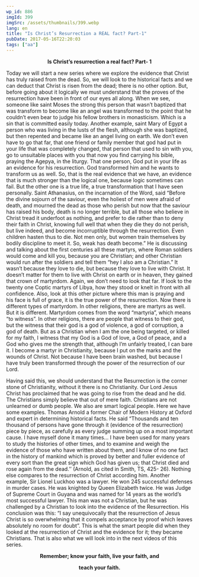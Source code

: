 ```yaml
---
wp_id: 886
imgId: 399
imgSrc: /assets/thumbnails/399.webp
lang: en
title: "Is Christ’s Resurrection a REAL fact? Part-1"
pubDate: 2017-05-16T22:20:03
tags: ["aa"]
---
```


<!-- page: 6 -->

<p style="text-align: center;"><strong>Is Christ’s resurrection a real fact? Part- 1</strong></p>
<p>Today we will start a new series where we explore the evidence that Christ has truly raised from the dead. So, we will look to the historical facts and we can deduct that Christ is risen from the dead; there is no other option. But, before going about it logically we must understand that the proves of the resurrection have been in front of our eyes all along. When we see, someone like saint Moses the strong this person that wasn’t baptized that was transform to become like an angel was transformed to the point that he couldn’t even bear to judge his fellow brothers in monasticism. Which is a sin that is committed easily today. Another example, saint Mary of Egypt a person who was living in the lusts of the flesh, although she was baptized, but then repented and became like an angel living on earth. We don’t even have to go that far, that one friend or family member that god had put in your life that was completely changed, that person that used to sin with you, go to unsuitable places with you that now you find carrying his bible, praying the Agepya, in the liturgy. That one person, God put in your life as an evidence for his resurrection. God transformed him and he wants to transform us as well. So, that is the real evidence that we have, an evidence that is much stronger than the logical one, because logic sometimes can fail. But the other one is a true life, a true transformation that I have seen personally. Saint Athanasius, on the incarnation of the Word, said “Before the divine sojourn of the saviour, even the holiest of men were afraid of death, and mourned the dead as those who perish but now that the saviour has raised his body, death is no longer terrible, but all those who believe in Christ tread it underfoot as nothing, and prefer to die rather than to deny their faith in Christ, knowing full well that when they die they do not perish, but live indeed, and become incorruptible through the resurrection. Even children hasten thus to die. Not men only, but women train themselves by bodily discipline to meet it. So, weak has death become.&#8221; He is discussing and talking about the first centuries all these martyrs, where Roman soldiers would come and kill you, because you are Christian; and other Christian would run after the soldiers and tell them “hey I also am a Christian.” It wasn’t because they love to die, but because they love to live with Christ. It doesn’t matter for them to live with Christ on earth or in heaven, they gained that crown of martyrdom. Again, we don’t need to look that far. If look to the twenty one Coptic martyrs of Libya, how they stood or knelt in front with all confidence. Also, look at this other picture where this man is praying and his face is full of grace, it is the true power of the resurrection. Now there is different types of martyrdom. In other religions, there are martyrs as well. But it is different. Martyrdom comes from the word “martyria”, which means “to witness”. In other religions, there are people that witness to their god, but the witness that their god is a god of violence, a god of corruption, a god of death. But as a Christian when I am the one being targeted, or killed for my faith, I witness that my God is a God of love, a God of peace, and a God who gives me the strength that, although I’m unfairly treated, I can bare it. I become a martyr in Christianity, because I put on the marks and the wounds of Christ. Not because I have been brain washed, but because I have truly been transformed through the power of the resurrection of our Lord.</p>
<p>Having said this, we should understand that the Resurrection is the corner stone of Christianity, without it there is no Christianity. Our Lord Jesus Christ has proclaimed that he was going to rise from the dead and he did. The Christians simply believe that out of mere faith. Christians are not unlearned or dumb people. We also are smart logical people. Here we have some examples. Thomas Arnold a former Chair of Modern History at Oxford and expert in determining historical facts. He said “Thousands and ten thousand of persons have gone through it (evidence of the resurrection) piece by piece, as carefully as every judge summing up on a most important cause. I have myself done it many times… I have been used for many years to study the histories of other times, and to examine and weigh the evidence of those who have written about them, and I know of no one fact in the history of mankind which is proved by better and fuller evidence of every sort than the great sign which God has given us; that Christ died and rose again from the dead.’’ (Arnold, as cited in Smith, TS, 425- 26). Nothing else compares to the resurrection of Christ according him. Another example, Sir Lionel Luckhoo was a lawyer. He won 245 successful defenses in murder cases. He was knighted by Queen Elizabeth twice. He was Judge of Supreme Court in Guyana and was named for 14 years as the world’s most successful lawyer. This man was not a Christian, but he was challenged by a Christian to look into the evidence of the Resurrection. His conclusion was this: “I say unequivocally that the resurrection of Jesus Christ is so overwhelming that it compels acceptance by proof which leaves absolutely no room for doubt”. This is what the smart people did when they looked at the resurrection of Christ and the evidence for it; they became Christians. That is also what we will look into in the next videos of this series.</p>
<p style="text-align: center;"><strong>Remember; know your faith, live your faith, and</strong></p>
<p style="text-align: center;"><strong>teach your faith.</strong></p>
